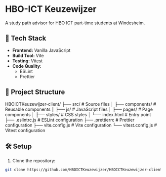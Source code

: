 # HBO-ICT Keuzewijzer

A study path advisor for HBO ICT part-time students at Windesheim.

## 🚀 Tech Stack

- **Frontend:** Vanilla JavaScript
- **Build Tool:** Vite
- **Testing:** Vitest
- **Code Quality:**
  - ESLint
  - Prettier

## 📁 Project Structure

HBOICTKeuzewijzer-client/
├── src/                    # Source files
│   ├── components/         # Reusable components
│   ├── js/                 # JavaScript files
│   ├── pages/              # Page components
│   ├── styles/             # CSS styles
│   └── index.html          # Entry point
├── .eslintrc.js            # ESLint configuration
├── .prettierrc             # Prettier configuration
├── vite.config.js          # Vite configuration
└── vitest.config.js        # Vitest configuration


## 🛠️ Setup

1. Clone the repository:
```bash
git clone https://github.com/HBOICTKeuzewijzer/HBOICTKeuzewijzer-client.git